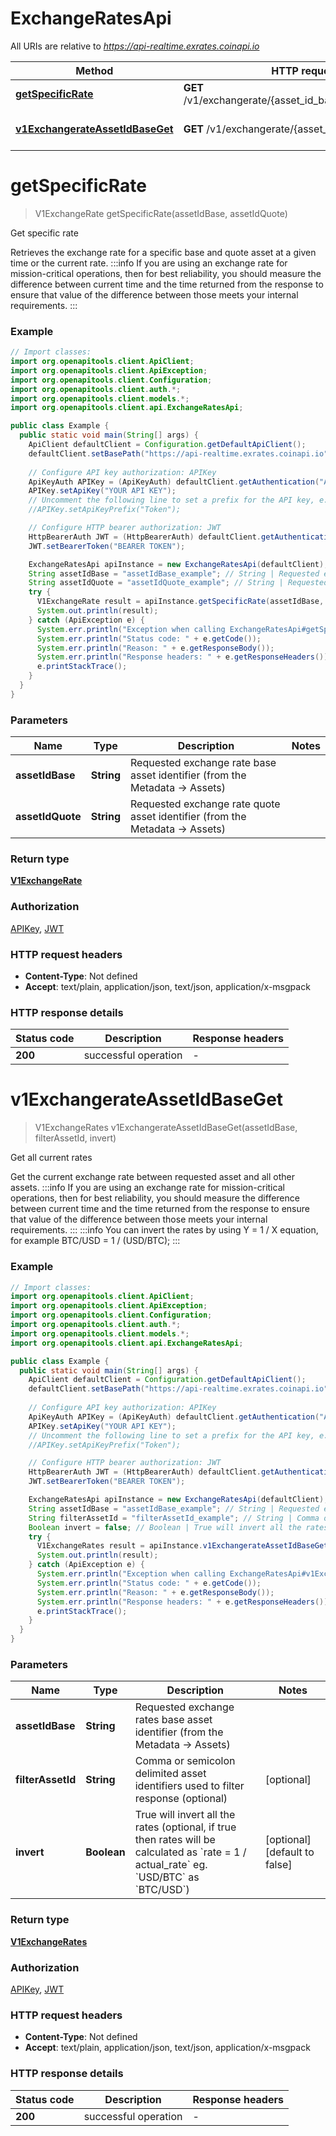 # ExchangeRatesApi

All URIs are relative to *https://api-realtime.exrates.coinapi.io*

| Method | HTTP request | Description |
|------------- | ------------- | -------------|
| [**getSpecificRate**](ExchangeRatesApi.md#getSpecificRate) | **GET** /v1/exchangerate/{asset_id_base}/{asset_id_quote} | Get specific rate |
| [**v1ExchangerateAssetIdBaseGet**](ExchangeRatesApi.md#v1ExchangerateAssetIdBaseGet) | **GET** /v1/exchangerate/{asset_id_base} | Get all current rates |


<a id="getSpecificRate"></a>
# **getSpecificRate**
> V1ExchangeRate getSpecificRate(assetIdBase, assetIdQuote)

Get specific rate

Retrieves the exchange rate for a specific base and quote asset at a given time or the current rate.              :::info If you are using an exchange rate for mission-critical operations, then for best reliability, you should measure the difference between current time and the time returned from the response to ensure that value of the difference between those meets your internal requirements. :::

### Example
```java
// Import classes:
import org.openapitools.client.ApiClient;
import org.openapitools.client.ApiException;
import org.openapitools.client.Configuration;
import org.openapitools.client.auth.*;
import org.openapitools.client.models.*;
import org.openapitools.client.api.ExchangeRatesApi;

public class Example {
  public static void main(String[] args) {
    ApiClient defaultClient = Configuration.getDefaultApiClient();
    defaultClient.setBasePath("https://api-realtime.exrates.coinapi.io");
    
    // Configure API key authorization: APIKey
    ApiKeyAuth APIKey = (ApiKeyAuth) defaultClient.getAuthentication("APIKey");
    APIKey.setApiKey("YOUR API KEY");
    // Uncomment the following line to set a prefix for the API key, e.g. "Token" (defaults to null)
    //APIKey.setApiKeyPrefix("Token");

    // Configure HTTP bearer authorization: JWT
    HttpBearerAuth JWT = (HttpBearerAuth) defaultClient.getAuthentication("JWT");
    JWT.setBearerToken("BEARER TOKEN");

    ExchangeRatesApi apiInstance = new ExchangeRatesApi(defaultClient);
    String assetIdBase = "assetIdBase_example"; // String | Requested exchange rate base asset identifier (from the Metadata -> Assets)
    String assetIdQuote = "assetIdQuote_example"; // String | Requested exchange rate quote asset identifier (from the Metadata -> Assets)
    try {
      V1ExchangeRate result = apiInstance.getSpecificRate(assetIdBase, assetIdQuote);
      System.out.println(result);
    } catch (ApiException e) {
      System.err.println("Exception when calling ExchangeRatesApi#getSpecificRate");
      System.err.println("Status code: " + e.getCode());
      System.err.println("Reason: " + e.getResponseBody());
      System.err.println("Response headers: " + e.getResponseHeaders());
      e.printStackTrace();
    }
  }
}
```

### Parameters

| Name | Type | Description  | Notes |
|------------- | ------------- | ------------- | -------------|
| **assetIdBase** | **String**| Requested exchange rate base asset identifier (from the Metadata -&gt; Assets) | |
| **assetIdQuote** | **String**| Requested exchange rate quote asset identifier (from the Metadata -&gt; Assets) | |

### Return type

[**V1ExchangeRate**](V1ExchangeRate.md)

### Authorization

[APIKey](../README.md#APIKey), [JWT](../README.md#JWT)

### HTTP request headers

 - **Content-Type**: Not defined
 - **Accept**: text/plain, application/json, text/json, application/x-msgpack

### HTTP response details
| Status code | Description | Response headers |
|-------------|-------------|------------------|
| **200** | successful operation |  -  |

<a id="v1ExchangerateAssetIdBaseGet"></a>
# **v1ExchangerateAssetIdBaseGet**
> V1ExchangeRates v1ExchangerateAssetIdBaseGet(assetIdBase, filterAssetId, invert)

Get all current rates

Get the current exchange rate between requested asset and all other assets.              :::info If you are using an exchange rate for mission-critical operations, then for best reliability, you should measure the difference between current time and the time returned from the response to ensure that value of the difference between those meets your internal requirements. :::              :::info You can invert the rates by using Y &#x3D; 1 / X equation, for example BTC/USD &#x3D; 1 / (USD/BTC); :::

### Example
```java
// Import classes:
import org.openapitools.client.ApiClient;
import org.openapitools.client.ApiException;
import org.openapitools.client.Configuration;
import org.openapitools.client.auth.*;
import org.openapitools.client.models.*;
import org.openapitools.client.api.ExchangeRatesApi;

public class Example {
  public static void main(String[] args) {
    ApiClient defaultClient = Configuration.getDefaultApiClient();
    defaultClient.setBasePath("https://api-realtime.exrates.coinapi.io");
    
    // Configure API key authorization: APIKey
    ApiKeyAuth APIKey = (ApiKeyAuth) defaultClient.getAuthentication("APIKey");
    APIKey.setApiKey("YOUR API KEY");
    // Uncomment the following line to set a prefix for the API key, e.g. "Token" (defaults to null)
    //APIKey.setApiKeyPrefix("Token");

    // Configure HTTP bearer authorization: JWT
    HttpBearerAuth JWT = (HttpBearerAuth) defaultClient.getAuthentication("JWT");
    JWT.setBearerToken("BEARER TOKEN");

    ExchangeRatesApi apiInstance = new ExchangeRatesApi(defaultClient);
    String assetIdBase = "assetIdBase_example"; // String | Requested exchange rates base asset identifier (from the Metadata -> Assets)
    String filterAssetId = "filterAssetId_example"; // String | Comma or semicolon delimited asset identifiers used to filter response (optional)
    Boolean invert = false; // Boolean | True will invert all the rates (optional, if true then rates will be calculated as `rate = 1 / actual_rate` eg. `USD/BTC` as `BTC/USD`)
    try {
      V1ExchangeRates result = apiInstance.v1ExchangerateAssetIdBaseGet(assetIdBase, filterAssetId, invert);
      System.out.println(result);
    } catch (ApiException e) {
      System.err.println("Exception when calling ExchangeRatesApi#v1ExchangerateAssetIdBaseGet");
      System.err.println("Status code: " + e.getCode());
      System.err.println("Reason: " + e.getResponseBody());
      System.err.println("Response headers: " + e.getResponseHeaders());
      e.printStackTrace();
    }
  }
}
```

### Parameters

| Name | Type | Description  | Notes |
|------------- | ------------- | ------------- | -------------|
| **assetIdBase** | **String**| Requested exchange rates base asset identifier (from the Metadata -&gt; Assets) | |
| **filterAssetId** | **String**| Comma or semicolon delimited asset identifiers used to filter response (optional) | [optional] |
| **invert** | **Boolean**| True will invert all the rates (optional, if true then rates will be calculated as &#x60;rate &#x3D; 1 / actual_rate&#x60; eg. &#x60;USD/BTC&#x60; as &#x60;BTC/USD&#x60;) | [optional] [default to false] |

### Return type

[**V1ExchangeRates**](V1ExchangeRates.md)

### Authorization

[APIKey](../README.md#APIKey), [JWT](../README.md#JWT)

### HTTP request headers

 - **Content-Type**: Not defined
 - **Accept**: text/plain, application/json, text/json, application/x-msgpack

### HTTP response details
| Status code | Description | Response headers |
|-------------|-------------|------------------|
| **200** | successful operation |  -  |


